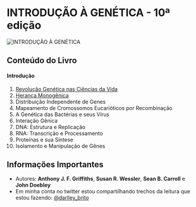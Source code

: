 # INTRODUÇÃO À GENÉTICA - 10ª edição

![INTRODUÇÃO À GENÉTICA](https://images.livrariasaraiva.com.br/imagemnet/imagem.aspx/?pro_id=4956118&qld=90&l=430&a=-1)

## Conteúdo do Livro

#### Introdução

1. [Revolução Genética nas Ciências da Vida](https://github.com/Darlley/ExerciciosLivros/tree/master/bioqu%C3%ADmica/introducaogenetica1/capituloum)
1. [Herança Monogênica](https://github.com/Darlley/ExerciciosLivros/tree/master/bioquímica/introducaogenetica1/capitulo2)
1. Distribuição Independente de Genes
1. Mapeamento de Cromossomos Eucarióticos por Recombinação
1. A Genética das Bactérias e seus Vírus
1. Interação Gênica
1. DNA: Estrutura e Replicação
1. RNA: Transcrição e Processamento
1. Proteínas e sua Síntese
1. Isolamento e Manipulação de Gênes

## Informações Importantes

- Autores: **Anthony J. F. Griffiths**, **Susan R. Wessler**, **Sean B. Carroll** e **John Doebley**
- Em minha conta no twitter estou compartilhando trechos da leitura que estou fazendo: [@darlley_brito](https://twitter.com/darlley_brito/status/1123968350303019009)

